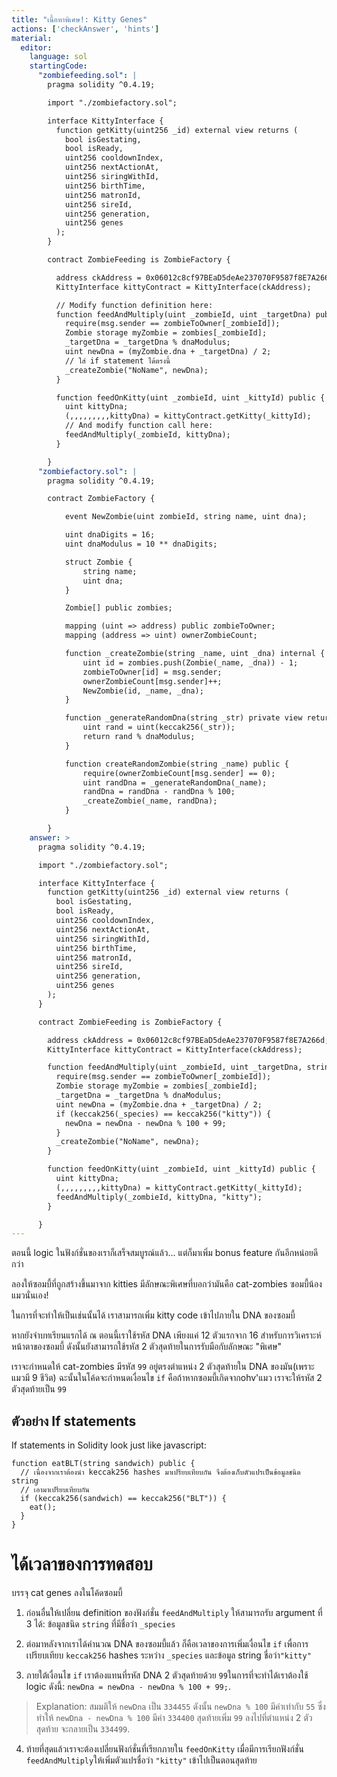 ```yaml
---
title: "เนื้อหาพิเศษ!: Kitty Genes"
actions: ['checkAnswer', 'hints']
material:
  editor:
    language: sol
    startingCode:
      "zombiefeeding.sol": |
        pragma solidity ^0.4.19;

        import "./zombiefactory.sol";

        interface KittyInterface {
          function getKitty(uint256 _id) external view returns (
            bool isGestating,
            bool isReady,
            uint256 cooldownIndex,
            uint256 nextActionAt,
            uint256 siringWithId,
            uint256 birthTime,
            uint256 matronId,
            uint256 sireId,
            uint256 generation,
            uint256 genes
          );
        }

        contract ZombieFeeding is ZombieFactory {

          address ckAddress = 0x06012c8cf97BEaD5deAe237070F9587f8E7A266d;
          KittyInterface kittyContract = KittyInterface(ckAddress);

          // Modify function definition here:
          function feedAndMultiply(uint _zombieId, uint _targetDna) public {
            require(msg.sender == zombieToOwner[_zombieId]);
            Zombie storage myZombie = zombies[_zombieId];
            _targetDna = _targetDna % dnaModulus;
            uint newDna = (myZombie.dna + _targetDna) / 2;
            // ใส่ if statement ได้ตรงนี้
            _createZombie("NoName", newDna);
          }

          function feedOnKitty(uint _zombieId, uint _kittyId) public {
            uint kittyDna;
            (,,,,,,,,,kittyDna) = kittyContract.getKitty(_kittyId);
            // And modify function call here:
            feedAndMultiply(_zombieId, kittyDna);
          }

        }
      "zombiefactory.sol": |
        pragma solidity ^0.4.19;

        contract ZombieFactory {

            event NewZombie(uint zombieId, string name, uint dna);

            uint dnaDigits = 16;
            uint dnaModulus = 10 ** dnaDigits;

            struct Zombie {
                string name;
                uint dna;
            }

            Zombie[] public zombies;

            mapping (uint => address) public zombieToOwner;
            mapping (address => uint) ownerZombieCount;

            function _createZombie(string _name, uint _dna) internal {
                uint id = zombies.push(Zombie(_name, _dna)) - 1;
                zombieToOwner[id] = msg.sender;
                ownerZombieCount[msg.sender]++;
                NewZombie(id, _name, _dna);
            }

            function _generateRandomDna(string _str) private view returns (uint) {
                uint rand = uint(keccak256(_str));
                return rand % dnaModulus;
            }

            function createRandomZombie(string _name) public {
                require(ownerZombieCount[msg.sender] == 0);
                uint randDna = _generateRandomDna(_name);
                randDna = randDna - randDna % 100;
                _createZombie(_name, randDna);
            }

        }
    answer: >
      pragma solidity ^0.4.19;

      import "./zombiefactory.sol";

      interface KittyInterface {
        function getKitty(uint256 _id) external view returns (
          bool isGestating,
          bool isReady,
          uint256 cooldownIndex,
          uint256 nextActionAt,
          uint256 siringWithId,
          uint256 birthTime,
          uint256 matronId,
          uint256 sireId,
          uint256 generation,
          uint256 genes
        );
      }

      contract ZombieFeeding is ZombieFactory {

        address ckAddress = 0x06012c8cf97BEaD5deAe237070F9587f8E7A266d;
        KittyInterface kittyContract = KittyInterface(ckAddress);

        function feedAndMultiply(uint _zombieId, uint _targetDna, string _species) public {
          require(msg.sender == zombieToOwner[_zombieId]);
          Zombie storage myZombie = zombies[_zombieId];
          _targetDna = _targetDna % dnaModulus;
          uint newDna = (myZombie.dna + _targetDna) / 2;
          if (keccak256(_species) == keccak256("kitty")) {
            newDna = newDna - newDna % 100 + 99;
          }
          _createZombie("NoName", newDna);
        }

        function feedOnKitty(uint _zombieId, uint _kittyId) public {
          uint kittyDna;
          (,,,,,,,,,kittyDna) = kittyContract.getKitty(_kittyId);
          feedAndMultiply(_zombieId, kittyDna, "kitty");
        }

      }
---
```


ตอนนี้ logic ในฟังก์ชั่นของเราก็เสร็จสมบูรณ์แล้ว... แต่ก็มาเพิ่ม bonus feature กันอีกหน่อยดีกว่า

ลองให้ซอมบี้ที่ถูกสร้างขึ้นมาจาก kitties มีลักษณะพิเศษที่บอกว่ามันคือ cat-zombies ซอมบี้น้องแมวนั่นเอง!

ในการที่จะทำให้เป็นเช่นนั้นได้ เราสามารถเพิ่ม kitty code เข้าไปภายใน DNA ของซอมบี้

หากยังจำบทเรียนแรกได้ ณ ตอนนี้เราใช้รหัส DNA เพียงแค่ 12 ตัวแรกจาก 16 สำหรับการวิเคราะห์หน้าตาของซอมบี้ ดังนั้นยังสามารถใช้รหัส 2 ตัวสุดท้ายในการรับมือกับลักษณะ "พิเศษ"

เราจะกำหนดให้ cat-zombies มีรหัส `99` อยู่ตรงตำแหน่ง 2 ตัวสุดท้ายใน DNA ของมัน(เพราะแมวมี 9 ชีวิต) ฉะนั้นในโค้ดจะกำหนดเงื่อนไข `if` คือถ้าหากซอมบี้เกิดจากohv'แมว เราจะให้รหัส 2 ตัวสุดท้ายเป็น `99`

## ตัวอย่าง If statements

If statements in Solidity look just like javascript:

```
function eatBLT(string sandwich) public {
  // เนื่องจากเราต้องนำ keccak256 hashes มาเปรียบเทียบกัน จึงต้องเก็บตัวแปรเป็นข้อมูลชนิด string
  // เอามาเปรียบเทียบกัน
  if (keccak256(sandwich) == keccak256("BLT")) {
    eat();
  }
}
```

# ได้เวลาของการทดสอบ

บรรจุ cat genes ลงในโค้ดซอมบี้

1. ก่อนอื่นให้เปลี่ยน definition ของฟังก์ชั่น `feedAndMultiply` ให้สามารถรับ argument ที่ 3 ได้: ข้อมูลชนิด `string` ที่มีชื่อว่า `_species`

2. ต่อมาหลังจากเราได้คำนวณ DNA ของซอมบี้แล้ว ก็คือเวลาของการเพิ่มเงื่อนไข `if` เพื่อการเปรียบเทียบ `keccak256` hashes ระหว่าง `_species` และข้อมูล string ชื่อว่า`"kitty"`

3. ภายใต้เงื่อนไข `if` เราต้องแทนที่รหัส DNA 2 ตัวสุดท้ายด้วย `99`ในการที่จะทำได้เราต้องใช้ logic ดังนี้: `newDna = newDna - newDna % 100 + 99;`.

  > Explanation: สมมติให้ `newDna` เป็น `334455` ดังนั้น `newDna % 100` มีค่าเท่ากับ `55` ซึ่งทำให้ `newDna - newDna % 100` มีค่า `334400` สุดท้ายเพิ่ม `99` ลงไปที่ตำแหน่ง 2 ตัวสุดท้าย จะกลายเป็น `334499`.

4. ท้ายที่สุดแล้วเราจะต้องเปลี่ยนฟังก์ชั่นที่เรียกภายใน `feedOnKitty` เมื่อมีการเรียกฟังก์ชั่น `feedAndMultiply`ให้เพิ่มตัวแปรชื่อว่า `"kitty"` เข้าไปเป็นตอนสุดท้าย
